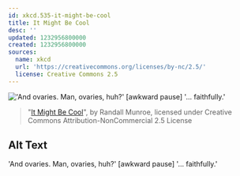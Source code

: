 ```yaml
---
id: xkcd.535-it-might-be-cool
title: It Might Be Cool
desc: ''
updated: 1232956800000
created: 1232956800000
sources:
  name: xkcd
  url: 'https://creativecommons.org/licenses/by-nc/2.5/'
  license: Creative Commons 2.5
---
```

!['And ovaries.  Man, ovaries, huh?'  \[awkward pause\]  '... faithfully.'](https://imgs.xkcd.com/comics/it_might_be_cool.png)
> "[It Might Be Cool](https://xkcd.com/535/)", by Randall Munroe, licensed under Creative Commons Attribution-NonCommercial 2.5 License

## Alt Text
'And ovaries.  Man, ovaries, huh?'  \[awkward pause\]  '... faithfully.'

